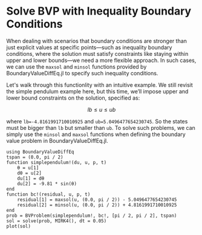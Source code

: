 # Solve BVP with Inequality Boundary Conditions

When dealing with scenarios that boundary conditions are stronger than just explicit values at specific points—such as inequality boundary conditions, where the solution must satisfy constraints like staying within upper and lower bounds—we need a more flexible approach. In such cases, we can use the `maxsol` and `minsol` functions provided by BoundaryValueDiffEq.jl to specify such inequality conditions.

Let's walk through this functionlity with an intuitive example. We still revisit the simple pendulum example here, but this time, we’ll impose upper and lower bound constraints on the solution, specified as:

```math
lb \leq u \leq ub
```

where `lb=-4.8161991710010925` and `ub=5.0496477654230745`. So the states must be bigger than `lb` but smaller than `ub`. To solve such problems, we can simply use the `minsol` and `maxsol` functions when defining the boundary value problem in BoundaryValueDiffEq.jl.

```@example inequality
using BoundaryValueDiffEq
tspan = (0.0, pi / 2)
function simplependulum!(du, u, p, t)
    θ = u[1]
    dθ = u[2]
    du[1] = dθ
    du[2] = -9.81 * sin(θ)
end
function bc!(residual, u, p, t)
    residual[1] = maxsol(u, (0.0, pi / 2)) - 5.0496477654230745
    residual[2] = minsol(u, (0.0, pi / 2)) + 4.8161991710010925
end
prob = BVProblem(simplependulum!, bc!, [pi / 2, pi / 2], tspan)
sol = solve(prob, MIRK4(), dt = 0.05)
plot(sol)
```
